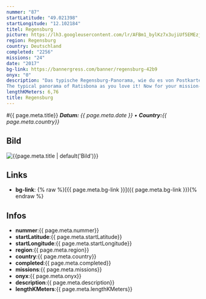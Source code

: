 ```yaml
---
nummer: "87"
startLatitude: "49.021398"
startLongitude: "12.102184"
titel: Regensburg
picture: https://lh3.googleusercontent.com/lr/AFBm1_bylKz7x3ujiUf5EMEzjX2m3zltG2drTSzbiZgrkRjrGJc6K29QGlmA5qRpJKdP_y68KumPye9kzdxASVwdHr_wil-g_kBYfja2FUUPSuIwHDhzwbCg1hrh7DULfXvzpMVTA7lmAfiY2lEvRpiydF567UPXQHD8u_qaxfNo8lMHZLgo5rQustX81bx7jl6heHkjiVi1dxGRtWB6mwyA7OxS-tiu5l4jsqUE1bEIVDSJtNpArQHEvc9ZHBIKoRsuIqjUVlXKw851OI_eQsJAo_YfZfiv2KgPMaqyOlS4IwPyfRuFvAid_gdrQ4nSaUxedCFX7I4sAX1Y59qXqagTdSBn-MaJuD_kfnJYuNCsEFT7MBeVaQ7UailG_3CVK8a7hS_68yPMfETs9ZqnakUz8fompPw_9zNJ8KHfB8XRXjopiVKiF1m53IAL7nZeCIftNux472xQRZYS1R719kaQsJf8fdCfyOapbK-XEbmbJfCb048Dq0mgaiRN0mintX2T9mmYEbwW6FzEOq6h3C1uzv4wtxxjLoK17dLXANQpvsuz5MzJV1Qhq_hxDbvsW1UKxSvQATFyg1DNnPj6lgRt2Dd6xYcFBlVOVxSt-H4bjXBkRowmApATiXMMedttYZ1xOK-rcYYXMk8JRTQEa9XHgzDChbt9cfX_33GvyMEtycQAKHDH1qcTjxgHqL1OA7khE110iiWSjcPd4LgUA0nwlBKymf6nlU85GbpwWiTBUHp3Uy9_fDSCOsgK6TOBQzcw-Z2WMeiviW-OlTx4uwaWWjQykljR7AsVkTnGONL4WvhL93xVXzhUDXbb7xcQ7uXxU5exc7X66MCAQq0ZzpICEsKbyHk99d4oeJZx
region: Regensburg
country: Deutschland
completed: "2256"
missions: "24"
date: "2017"
bg-link: https://bannergress.com/banner/regensburg-42b9
onyx: "0"
description: "Das typische Regensburg-Panorama, wie du es von Postkarten kennst - jetzt für deine Missionssammlung! 
The typical panorama of Ratisbona as you love it! Now for your mission-collection!"
lengthKMeters: 6,76
title: Regensburg
---
```


#{{ page.meta.title}}
_**Datum:** {{ page.meta.date }} • **Country:**{{ page.meta.country}}_

## Bild
![{{page.meta.title | default('Bild')}}]({{page.meta.picture}})

## Links
- **bg-link**: {% raw %}[{{ page.meta.bg-link }}]({{ page.meta.bg-link }}){% endraw %}

## Infos
- **nummer**:{{ page.meta.nummer}}
- **startLatitude**:{{ page.meta.startLatitude}}
- **startLongitude**:{{ page.meta.startLongitude}}
- **region**:{{ page.meta.region}}
- **country**:{{ page.meta.country}}
- **completed**:{{ page.meta.completed}}
- **missions**:{{ page.meta.missions}}
- **onyx**:{{ page.meta.onyx}}
- **description**:{{ page.meta.description}}
- **lengthKMeters**:{{ page.meta.lengthKMeters}}

